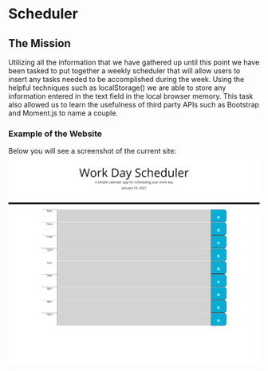 # Scheduler

## The Mission
Utilizing all the information that we have gathered up until this point we have been tasked to put together a weekly scheduler that will allow users to insert any tasks needed to be accomplished during the week.
Using the helpful techniques such as localStorage() we are able to store any information entered in the text field in the local browser memory. 
This task also allowed us to learn the usefulness of third party APIs such as Bootstrap and Moment.js to name a couple. 

### Example of the Website
Below you will see a screenshot of the current site:
![Screenshot](./assets/scheduler.png)
